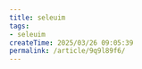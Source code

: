 ```yaml
---
title: seleuim
tags:
- seleuim
createTime: 2025/03/26 09:05:39
permalink: /article/9q9l89f6/
---
```

